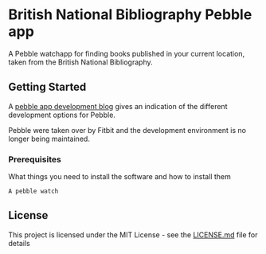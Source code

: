 # British National Bibliography Pebble app

A Pebble watchapp for finding books published in your current location, taken from the British National Bibliography.

## Getting Started

A [pebble app development blog](https://medium.com/@sejoker/pebble-app-development-with-pebble-js-ab9af8c8ce50) gives an indication of the different development options for Pebble.

Pebble were taken over by Fitbit and the development environment is no longer being maintained.

### Prerequisites

What things you need to install the software and how to install them

```
A pebble watch
```

## License

This project is licensed under the MIT License - see the [LICENSE.md](LICENSE.md) file for details
